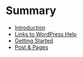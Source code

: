 # Summary

* [Introduction](README.md)
* [Links to WordPress Help](links-to-wordpress-help.md)
* [Getting Started](logging-in.md)
* [Post & Pages](posts-and-pages.md)

